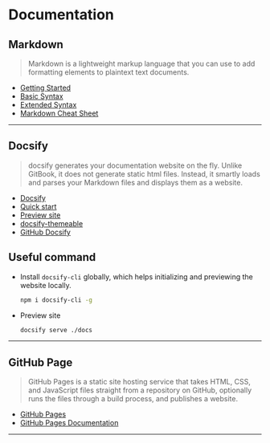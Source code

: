 # Documentation

## Markdown 

> Markdown is a lightweight markup language that you can use to add formatting elements to plaintext text documents.

* [Getting Started](https://www.markdownguide.org/getting-started/)
* [Basic Syntax](https://www.markdownguide.org/basic-syntax/)
* [Extended Syntax](https://www.markdownguide.org/extended-syntax/)
* [Markdown Cheat Sheet](https://www.markdownguide.org/cheat-sheet/)

---

## Docsify

> docsify generates your documentation website on the fly. Unlike GitBook, it does not generate static html files. Instead, it smartly loads and parses your Markdown files and displays them as a website.

* [Docsify](https://docsify.js.org)
* [Quick start](https://docsify.js.org/#/quickstart)
* [Preview site](https://docsify.js.org/#/quickstart?id=preview-your-site)
* [docsify-themeable](https://jhildenbiddle.github.io/docsify-themeable)
* [GitHub Docsify](https://github.com/docsifyjs/docsify)

## Useful command

* Install `docsify-cli` globally, which helps initializing and previewing the website locally.

  ```bash
  npm i docsify-cli -g
  ```

* Preview site

  ```bash
  docsify serve ./docs
  ```

---

## GitHub Page

> GitHub Pages is a static site hosting service that takes HTML, CSS, and JavaScript files straight from a repository on GitHub, optionally runs the files through a build process, and publishes a website.

* [GitHub Pages](https://pages.github.com/)
* [GitHub Pages Documentation](https://docs.github.com/en/pages)

---
